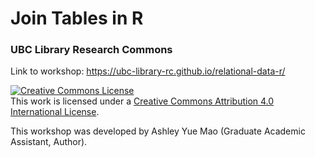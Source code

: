 # Join Tables in R
### UBC Library Research Commons

Link to workshop: https://ubc-library-rc.github.io/relational-data-r/

<a rel="license" href="http://creativecommons.org/licenses/by/4.0/"><img alt="Creative Commons License" style="border-width:0" src="https://i.creativecommons.org/l/by/4.0/88x31.png" /></a><br />This work is licensed under a <a rel="license" href="http://creativecommons.org/licenses/by/4.0/">Creative Commons Attribution 4.0 International License</a>.

This workshop was developed by Ashley Yue Mao (Graduate Academic Assistant, Author).
